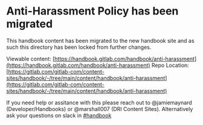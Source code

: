 # Anti-Harassment Policy has been migrated

This handbook content has been migrated to the new handbook site and as such this directory
has been locked from further changes.

Viewable content: [https://handbook.gitlab.com/handbook/anti-harassment](https://handbook.gitlab.com/handbook/anti-harassment)
Repo Location: [https://gitlab.com/gitlab-com/content-sites/handbook/-/tree/main/content/handbook/anti-harassment](https://gitlab.com/gitlab-com/content-sites/handbook/-/tree/main/content/handbook/anti-harassment)

If you need help or assitance with this please reach out to @jamiemaynard (Developer/Handbooks) or
@marshall007 (DRI Content Sites).  Alternatively ask your questions on slack in [#handbook](https://gitlab.slack.com/archives/C81PT2ALD)

